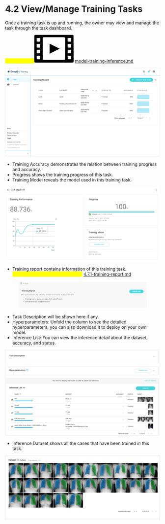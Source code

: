 # 4.2 View/Manage Training Tasks

Once a training task is up and running, the owner may view and manage the task through the task dashboard.

<mark style="color:yellow;">Tutorial Video:</mark><img src="../.gitbook/assets/video-icon-small.jpg" alt="" data-size="line"> [model-training-inference.md](../tutorial-videos/model-training-inference.md "mention")

![](../.gitbook/assets/con-4-2-1.png)

* Training Accuracy demonstrates the relation between training progress and accuracy.
* Progress shows the training progress of this task.
* Training Model reveals the model used in this training task.

![](../.gitbook/assets/con-4-2-2-2.png)

* Training report contains information of this training task.\
  <mark style="color:yellow;">For more information, please go to</mark> [4.7.1-training-report.md](4.7-ai-insight/4.7.1-training-report.md "mention")<mark style="color:orange;"></mark>

<figure><img src="../.gitbook/assets/con-4-2-2-3.png" alt=""><figcaption></figcaption></figure>

* Task Description will be shown here if any.
* Hyperparameters: Unfold the column to see the detailed hyperparameters, you can also download it to deploy on your own model.
* Inference List: You can view the inference detail about the dataset, accuracy, and status.

![](../.gitbook/assets/con-4-2-3.png)

* Inference Dataset shows all the cases that have been trained in this task.

![](../.gitbook/assets/con-4-2-4.png)
